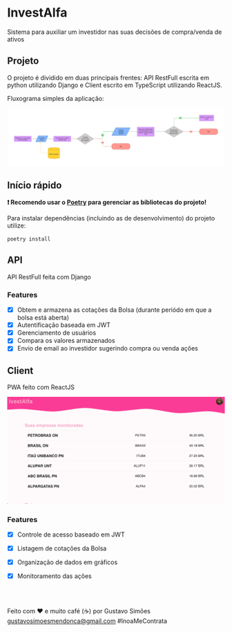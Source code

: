 # InvestAlfa

Sistema para auxiliar um investidor nas suas decisões de compra/venda de ativos

## Projeto

O projeto é dividido em duas principais frentes: API RestFull escrita em python utilizando Django e Client escrito em TypeScript utilizando ReactJS.

Fluxograma simples da aplicação:

![Fluxograma da aplicação](assets/fluxograma.png)

## Início rápido

**❗️ Recomendo usar o [Poetry](https://python-poetry.org/) para gerenciar as bibliotecas do projeto!**

Para instalar dependências (incluindo as de desenvolvimento) do projeto utilize:

```
poetry install
```

## API

API RestFull feita com Django

### Features

- [x] Obtem e armazena as cotações da Bolsa (durante periódo em que a bolsa está aberta)
- [x] Autentificação baseada em JWT
- [x] Gerenciamento de usuários
- [x] Compara os valores armazenados
- [x] Envio de email ao investidor sugerindo compra ou venda ações

## Client

PWA feito com ReactJS

![Captura de tela da aplicação](assets/client.png)

### Features

- [x] Controle de acesso baseado em JWT
- [x] Listagem de cotações da Bolsa
- [x] Organização de dados em gráficos
- [x] Monitoramento das ações


</br>
</br>
</hr>

Feito com ❤️ e muito café (☕) por Gustavo Simões <gustavosimoesmendonca@gmail.com>
#InoaMeContrata
